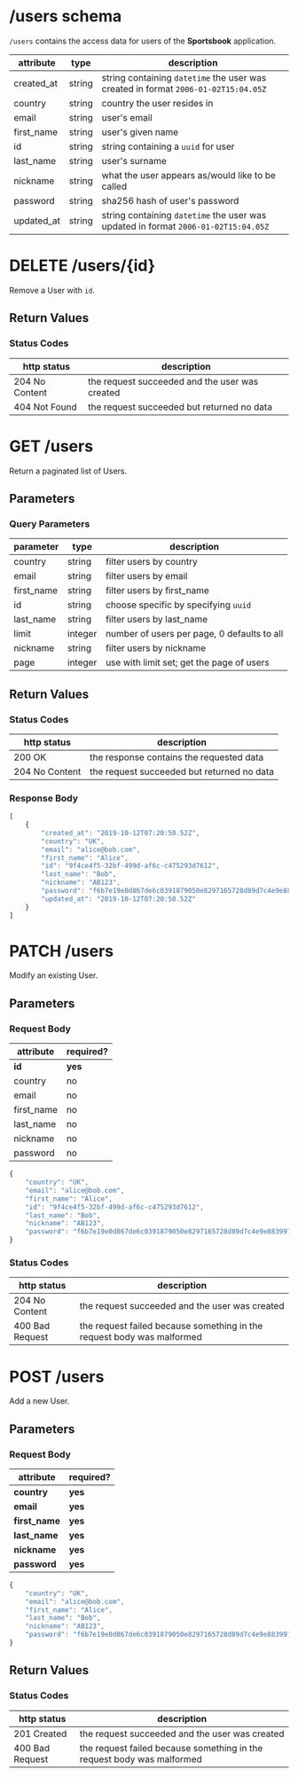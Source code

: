 # /users schema

`/users` contains the access data for users of the **Sportsbook** application.

| attribute | type | description |
| - | - | - |
| created_at | string | string containing `datetime` the user was created in format `2006-01-02T15:04.05Z` |
| country | string | country the user resides in |
| email | string | user's email |
| first_name | string | user's given name |
| id | string | string containing a `uuid` for user |
| last_name | string | user's surname |
| nickname | string | what the user appears as/would like to be called |
| password | string | sha256 hash of user's password |
| updated_at | string | string containing `datetime` the user was updated in format `2006-01-02T15:04.05Z` |

# DELETE /users/{id}

Remove a User with `id`.

## Return Values

### Status Codes

| http status | description |
| - | - |
| 204 No Content | the request succeeded and the user was created |
| 404 Not Found | the request succeeded but returned no data |

# GET /users

Return a paginated list of Users.

## Parameters

### Query Parameters

| parameter | type | description |
| - | - | - |
| country | string | filter users by country |
| email |  string | filter users by email |
| first_name | string | filter users by first_name |
| id | string | choose specific by specifying `uuid` | 
| last_name | string | filter users by last_name |
| limit | integer | number of users per page, 0 defaults to all |
| nickname | string | filter users by nickname |
| page | integer | use with limit set; get the page of users |

## Return Values

### Status Codes

| http status | description |
| - | - |
| 200 OK | the response contains the requested data |
| 204 No Content | the request succeeded but returned no data |

### Response Body

```js
[
    {
        "created_at": "2019-10-12T07:20:50.52Z",
        "country": "UK",
        "email": "alice@bob.com",
        "first_name": "Alice",
        "id": "9f4ce4f5-32bf-499d-af6c-c475293d7612",
        "last_name": "Bob",
        "nickname": "AB123",
        "password": "f6b7e19e0d867de6c0391879050e8297165728d89d7c4e9e8839972b356c4d9d",
        "updated_at": "2019-10-12T07:20:50.52Z"
    }
]
```

# PATCH /users

Modify an existing User.

## Parameters

### Request Body

| attribute | required? |
| - | - |
| **id** | **yes** |
| country | no |
| email | no |
| first_name | no |
| last_name | no |
| nickname | no |
| password | no |

```js
{
    "country": "UK",
    "email": "alice@bob.com",
    "first_name": "Alice",
    "id": "9f4ce4f5-32bf-499d-af6c-c475293d7612",
    "last_name": "Bob",
    "nickname": "AB123",
    "password": "f6b7e19e0d867de6c0391879050e8297165728d89d7c4e9e8839972b356c4d9d",
}
```

### Status Codes

| http status | description |
| - | - |
| 204 No Content | the request succeeded and the user was created |
| 400 Bad Request | the request failed because something in the request body was malformed |

# POST /users

Add a new User.

## Parameters

### Request Body

| attribute | required? |
| - | - |
| **country** | **yes** |
| **email** | **yes** |
| **first_name** | **yes** |
| **last_name** | **yes** |
| **nickname** | **yes** |
| **password** | **yes** |

```js
{
    "country": "UK",
    "email": "alice@bob.com",
    "first_name": "Alice",
    "last_name": "Bob",
    "nickname": "AB123",
    "password": "f6b7e19e0d867de6c0391879050e8297165728d89d7c4e9e8839972b356c4d9d",
}
```

## Return Values

### Status Codes

| http status | description |
| - | - |
| 201 Created | the request succeeded and the user was created |
| 400 Bad Request | the request failed because something in the request body was malformed |
